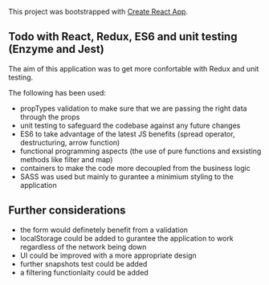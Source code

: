 This project was bootstrapped with [Create React App](https://github.com/facebookincubator/create-react-app).

## Todo with React, Redux, ES6 and unit testing (Enzyme and Jest)

The aim of this application was to get more confortable with Redux and unit testing.

The following has been used:

- propTypes validation to make sure that we are passing the right data through the props
- unit testing to safeguard the codebase against any future changes
- ES6 to take advantage of the latest JS benefits (spread operator, destructuring, arrow function)
- functional programming aspects (the use of pure functions and exsisting methods like filter and map)
- containers to make the code more decoupled from the business logic
- SASS was used but mainly to gurantee a minimium styling to the application

## Further considerations

- the form would definetely benefit from a validation
- localStorage could be added to gurantee the application to work regardless of the network being down
- UI could be improved with a more appropriate design
- further snapshots test could be added
- a filtering functionlaity could be added
